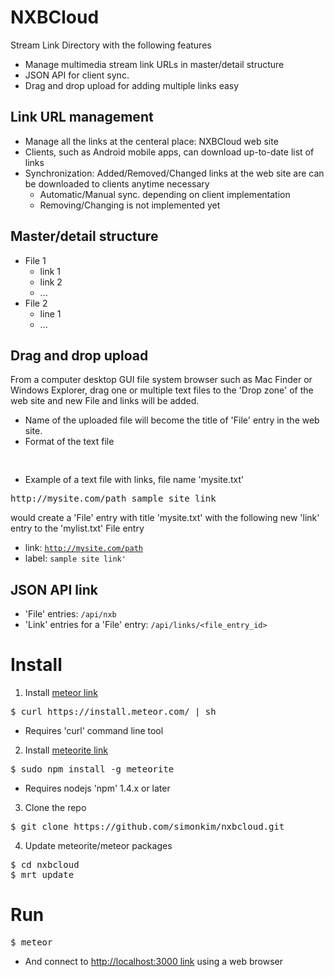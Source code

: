 # NXBCloud
Stream Link Directory with the following features
- Manage multimedia stream link URLs in master/detail structure
- JSON API for client sync.
- Drag and drop upload for adding multiple links easy

## Link URL management
  - Manage all the links at the centeral place: NXBCloud web site
  - Clients, such as Android mobile apps, can download up-to-date list of links
  - Synchronization: Added/Removed/Changed links at the web site are can be downloaded to clients anytime necessary
    - Automatic/Manual sync. depending on client implementation
    - <emp>Removing/Changing is not implemented yet</emp>

## Master/detail structure
  - File 1
    - link 1
    - link 2
    - ...
  - File 2
    - line 1
    - ...

## Drag and drop upload
From a computer desktop GUI file system browser such as Mac Finder or Windows Explorer, drag one or multiple text files to the 'Drop zone' of the web site and new File and links will be added.
- Name of the uploaded file will become the title of 'File' entry in the web site.
- Format of the text file
<pre>
<link> <label>
</pre>

- Example of a text file with links, file name 'mysite.txt'
<pre>
http://mysite.com/path sample site link
</pre>
would create a 'File' entry with title 'mysite.txt' with the following new 'link' entry to the 'mylist.txt' File entry
- link: <code>http://mysite.com/path</code>
- label: <code>sample site link'</code>

## JSON API link
- 'File' entries: <code>/api/nxb</code>
- 'Link' entries for a 'File' entry: <code>/api/links/&lt;file_entry_id&gt;</code>

# Install
1. Install  [meteor link](https://www.meteor.com)
<pre>
$ curl https://install.meteor.com/ | sh
</pre>
  - Requires 'curl' command line tool

2. Install [meteorite link](https://github.com/oortcloud/meteorite/)
<pre>
$ sudo npm install -g meteorite
</pre>
  - Requires nodejs 'npm' 1.4.x or later
3. Clone the repo
<pre>
$ git clone https://github.com/simonkim/nxbcloud.git
</pre>

4. Update meteorite/meteor packages
<pre>
$ cd nxbcloud
$ mrt update
</pre>

# Run
<pre>
$ meteor
</pre>
  - And connect to [http://localhost:3000 link](http://localhost:3000) using a web browser
